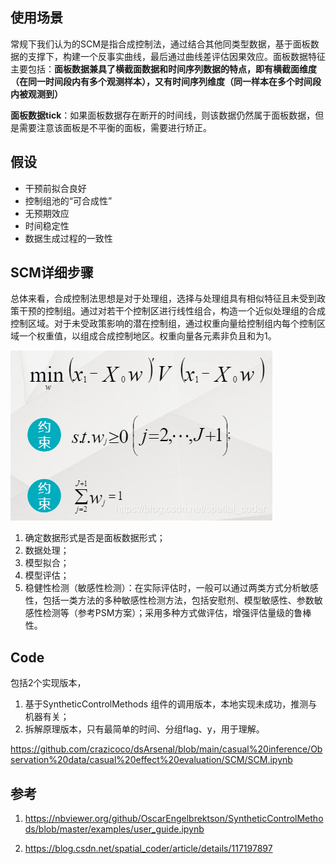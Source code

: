 ## 使用场景
常规下我们认为的SCM是指合成控制法，通过结合其他同类型数据，基于面板数据的支撑下，构建一个反事实曲线，最后通过曲线差评估因果效应。面板数据特征主要包括：**面板数据兼具了横截面数据和时间序列数据的特点，即有横截面维度（在同一时间段内有多个观测样本），又有时间序列维度（同一样本在多个时间段内被观测到）**

**面板数据tick**：如果面板数据存在断开的时间线，则该数据仍然属于面板数据，但是需要注意该面板是不平衡的面板，需要进行矫正。


## 假设
- 干预前拟合良好
- 控制组池的“可合成性”
- 无预期效应
- 时间稳定性
-  数据生成过程的一致性

## SCM详细步骤

总体来看，合成控制法思想是对于处理组，选择与处理组具有相似特征且未受到政策干预的控制组。通过对若干个控制区进行线性组合，构造一个近似处理组的合成控制区域。对于未受政策影响的潜在控制组，通过权重向量给控制组内每个控制区域一个权重值，以组成合成控制地区。权重向量各元素非负且和为1。

![alt text](image.png)


1. 确定数据形式是否是面板数据形式；
2. 数据处理；
3. 模型拟合；
4. 模型评估；
5. 稳健性检测（敏感性检测）：在实际评估时，一般可以通过两类方式分析敏感性，包括一类方法的多种敏感性检测方法，包括安慰剂、模型敏感性、参数敏感性检测等（参考PSM方案）；采用多种方式做评估，增强评估量级的鲁棒性。

## Code 
包括2个实现版本，
1. 基于SyntheticControlMethods 组件的调用版本，本地实现未成功，推测与机器有关；
2. 拆解原理版本，只有最简单的时间、分组flag、y，用于理解。


https://github.com/crazicoco/dsArsenal/blob/main/casual%20inference/Observation%20data/casual%20effect%20evaluation/SCM/SCM.ipynb



## 参考

1. https://nbviewer.org/github/OscarEngelbrektson/SyntheticControlMethods/blob/master/examples/user_guide.ipynb

2. https://blog.csdn.net/spatial_coder/article/details/117197897